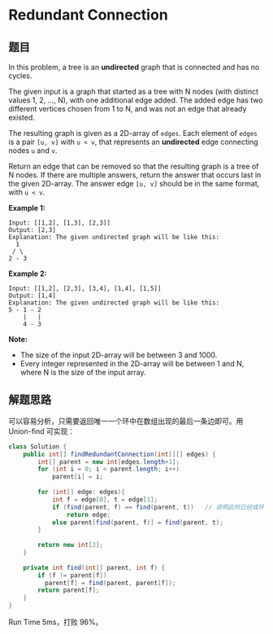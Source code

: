 # Redundant Connection

## 题目

In this problem, a tree is an **undirected** graph that is connected and has no cycles.

The given input is a graph that started as a tree with N nodes (with distinct values 1, 2, ..., N), with one additional edge added. The added edge has two different vertices chosen from 1 to N, and was not an edge that already existed.

The resulting graph is given as a 2D-array of `edges`. Each element of `edges` is a pair `[u, v]` with `u < v`, that represents an **undirected** edge connecting nodes `u` and `v`.

Return an edge that can be removed so that the resulting graph is a tree of N nodes. If there are multiple answers, return the answer that occurs last in the given 2D-array. The answer edge `[u, v]` should be in the same format, with `u < v`.

**Example 1:**

```
Input: [[1,2], [1,3], [2,3]]
Output: [2,3]
Explanation: The given undirected graph will be like this:
  1
 / \
2 - 3
```

**Example 2:**

```
Input: [[1,2], [2,3], [3,4], [1,4], [1,5]]
Output: [1,4]
Explanation: The given undirected graph will be like this:
5 - 1 - 2
    |   |
    4 - 3
```

**Note:**

* The size of the input 2D-array will be between 3 and 1000.
* Every integer represented in the 2D-array will be between 1 and N, where N is the size of the input array.

## 解题思路

可以容易分析，只需要返回唯一一个环中在数组出现的最后一条边即可。用 Union-find 可实现：

```java
class Solution {
    public int[] findRedundantConnection(int[][] edges) {
        int[] parent = new int[edges.length+1];
        for (int i = 0; i < parent.length; i++) 
            parent[i] = i;
        
        for (int[] edge: edges){
            int f = edge[0], t = edge[1];
            if (find(parent, f) == find(parent, t))   // 说明此时已经成环，与环有关的边不会再出现
                return edge;
            else parent[find(parent, f)] = find(parent, t);
        }
        
        return new int[2];
    }
    
    private int find(int[] parent, int f) {
        if (f != parent[f])
          parent[f] = find(parent, parent[f]);  
        return parent[f];
    }
}
```

Run Time 5ms，打败 96%。